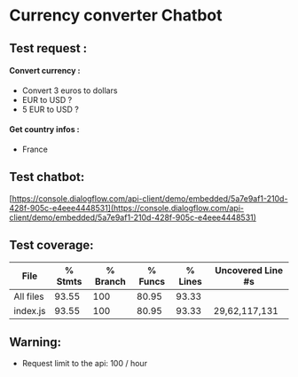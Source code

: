 # Currency converter Chatbot  
  
## Test request :  
#### Convert currency :
* Convert 3 euros to dollars  
* EUR to USD ?  
* 5 EUR to USD ?

#### Get country infos :
* France

## Test chatbot:  

[https://console.dialogflow.com/api-client/demo/embedded/5a7e9af1-210d-428f-905c-e4eee4448531](https://console.dialogflow.com/api-client/demo/embedded/5a7e9af1-210d-428f-905c-e4eee4448531)

## Test coverage:

File      |  % Stmts | % Branch |  % Funcs |  % Lines | Uncovered Line #s |
----------|----------|----------|----------|----------|-------------------|
All files |    93.55 |      100 |    80.95 |    93.33 |                   |
 index.js |    93.55 |      100 |    80.95 |    93.33 |     29,62,117,131 |

## Warning:
* Request limit to the api: 100 / hour
